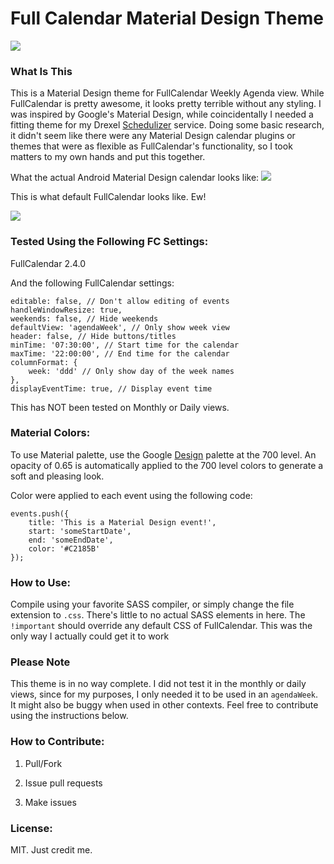# Full Calendar Material Design Theme

<img src="http://imgur.com/HkrkAaY.png">

### What Is This

This is a Material Design theme for FullCalendar Weekly Agenda view. 
While FullCalendar is pretty awesome, it looks pretty terrible without
any styling. I was inspired by Google's Material Design, while
coincidentally I needed a fitting theme for my Drexel
[Schedulizer](http://loop.tf/schedulizer) service. Doing some basic
research, it didn't seem like there were any Material Design calendar
plugins or themes that were as flexible as FullCalendar's
functionality, so I took matters to my own hands and put this
together.

What the actual Android Material Design calendar looks like:
<img src="http://dab1nmslvvntp.cloudfront.net/wp-content/uploads/2014/09/1410153384GIF2.gif">

This is what default FullCalendar looks like. Ew!

<img src="http://imgur.com/vKTKUTx.png">

### Tested Using the Following FC Settings:

FullCalendar 2.4.0

And the following FullCalendar settings:

    editable: false, // Don't allow editing of events
    handleWindowResize: true,
    weekends: false, // Hide weekends
    defaultView: 'agendaWeek', // Only show week view
    header: false, // Hide buttons/titles
    minTime: '07:30:00', // Start time for the calendar
    maxTime: '22:00:00', // End time for the calendar
    columnFormat: {
        week: 'ddd' // Only show day of the week names
    },
    displayEventTime: true, // Display event time

This has NOT been tested on Monthly or Daily views.

### Material Colors: 

To use Material palette, use the Google [Design](https://www.google.com/design/spec/style/color.html#color-color-palette) palette at the 700 level. An opacity of 
0.65 is automatically applied to the 700 level colors to generate a 
soft and pleasing look.

Color were applied to each event using the following code:

    events.push({
        title: 'This is a Material Design event!',
        start: 'someStartDate',
        end: 'someEndDate',
        color: '#C2185B'
    });

### How to Use:

Compile using your favorite SASS compiler, or simply change the file
extension to `.css`. There's little to no actual SASS elements in
here. The `!important` should override any default CSS of
FullCalendar. This was the only way I actually could get it to work

### Please Note

This theme is in no way complete. I did not test it in the monthly or
daily views, since for my purposes, I only needed it to be used in an
`agendaWeek`. It might also be buggy when used in other contexts. Feel
free to contribute using the instructions below.

### How to Contribute:

1. Pull/Fork

2. Issue pull requests

3. Make issues

### License:

MIT. Just credit me.


